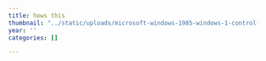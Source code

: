```yaml
---
title: hows this
thumbnail: "../static/uploads/microsoft-windows-1985-windows-1-control-panel.png"
year: ''
categories: []

---
```

